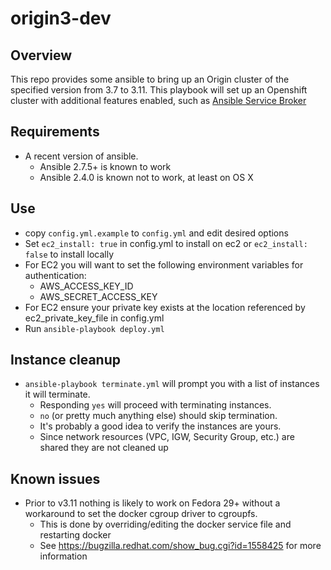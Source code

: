 # origin3-dev
## Overview
This repo provides some ansible to bring up an Origin cluster of the specified version from 3.7 to 3.11. This playbook will set up an Openshift cluster with additional features enabled, such as [Ansible Service Broker](https://github.com/openshift/ansible-service-broker)

## Requirements
  * A recent version of ansible.
    * Ansible 2.7.5+ is known to work
    * Ansible 2.4.0 is known not to work, at least on OS X

## Use
  * copy `config.yml.example` to `config.yml` and edit desired options
  * Set `ec2_install: true` in config.yml to install on ec2 or `ec2_install: false` to install locally
  * For EC2 you will want to set the following environment variables for authentication:
    * AWS_ACCESS_KEY_ID
    * AWS_SECRET_ACCESS_KEY
  * For EC2 ensure your private key exists at the location referenced by ec2_private_key_file in config.yml
  * Run `ansible-playbook deploy.yml`

## Instance cleanup
  * `ansible-playbook terminate.yml` will prompt you with a list of instances it will terminate.
    * Responding `yes` will proceed with terminating instances.
    * `no` (or pretty much anything else) should skip termination.
    * It's probably a good idea to verify the instances are yours.
    * Since network resources (VPC, IGW, Security Group, etc.) are shared they are not cleaned up

## Known issues
  * Prior to v3.11 nothing is likely to work on Fedora 29+ without a workaround to set the docker cgroup driver to cgroupfs.
    * This is done by overriding/editing the docker service file and restarting docker
    * See https://bugzilla.redhat.com/show_bug.cgi?id=1558425 for more information
